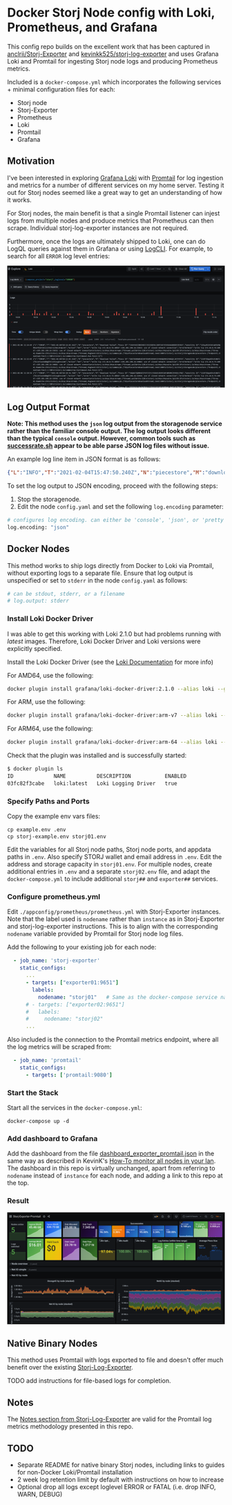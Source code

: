 # Docker Storj Node config with Loki, Prometheus, and Grafana

This config repo builds on the excellent work that has been captured in [anclrii/Storj-Exporter](https://github.com/anclrii/Storj-Exporter) and [kevinkk525/storj-log-exporter](https://github.com/kevinkk525/storj-log-exporter) and uses Grafana Loki and Promtail for ingesting Storj node logs and producing Prometheus metrics.

Included is a `docker-compose.yml` which incorporates the following services + minimal configuration files for each:

- Storj node
- Storj-Exporter
- Prometheus
- Loki
- Promtail
- Grafana

## Motivation

I've been interested in exploring [Grafana Loki](https://grafana.com/oss/loki/) with [Promtail](https://grafana.com/docs/loki/latest/clients/promtail/) for log ingestion and metrics for a number of different services on my home server. Testing it out for Storj nodes seemed like a great way to get an understanding of how it works.

For Storj nodes, the main benefit is that a single Promtail listener can injest logs from multiple nodes and produce metrics that Prometheus can then scrape. Individual storj-log-exporter instances are not required.

Furthermore, once the logs are ultimately shipped to Loki, one can do LogQL queries against them in Grafana or using [LogCLI](https://grafana.com/docs/loki/latest/getting-started/logcli/). For example, to search for all `ERROR` log level entries:

![LogQL](logQL.PNG)

## Log Output Format

**Note: This method uses the `json` log output from the storagenode service rather than the familiar console output. The log output looks different than the typical `console` output. However, common tools such as [successrate.sh](https://github.com/ReneSmeekes/storj_success_rate) appear to be able parse JSON log files without issue.**

An example log line item in JSON format is as follows:

```json
{"L":"INFO","T":"2021-02-04T15:47:50.240Z","N":"piecestore","M":"download started","Piece ID":"H5MHLOAWQBOZKVABCF5SXROFFON2HSKZNSMFJSICIRDEFNRKZVBA","Satellite ID":"1wFTAgs9DP5RSnCqKV1eLf6N9wtk4EAtmN5DpSxcs8EjT69tGE","Action":"GET"}
```

To set the log output to JSON encoding, proceed with the following steps:
1. Stop the storagenode.
2. Edit the node `config.yaml` and set the following `log.encoding` parameter:

```bash
# configures log encoding. can either be 'console', 'json', or 'pretty'.
log.encoding: "json"
```

## Docker Nodes

This method works to ship logs directly from Docker to Loki via Promtail, without exporting logs to a separate file. Ensure that log output is unspecified or set to `stderr` in the node `config.yaml` as follows:

```bash
# can be stdout, stderr, or a filename
# log.output: stderr
```

### Install Loki Docker Driver
I was able to get this working with Loki 2.1.0 but had problems running with *latest* images. Therefore, Loki Docker Driver and Loki versions were explicitly specified.

Install the Loki Docker Driver (see the [Loki Documentation](https://grafana.com/docs/loki/latest/clients/docker-driver/) for more info)

For AMD64, use the following:

```bash
docker plugin install grafana/loki-docker-driver:2.1.0 --alias loki --grant-all-permissions
```

For ARM, use the following:

```bash
docker plugin install grafana/loki-docker-driver:arm-v7 --alias loki --grant-all-permissions
```

For ARM64, use the following:

```bash
docker plugin install grafana/loki-docker-driver:arm-64 --alias loki --grant-all-permissions
```

Check that the plugin was installed and is successfully started:
```bash
$ docker plugin ls
ID             NAME          DESCRIPTION           ENABLED
03fc82f3cabe   loki:latest   Loki Logging Driver   true
```

### Specify Paths and Ports

Copy the example env vars files:

```shell
cp example.env .env
cp storj-example.env storj01.env
```

Edit the variables for all Storj node paths, Storj node ports, and appdata paths in `.env`. Also specify STORJ wallet and email address in `.env`. Edit the address and storage capacity in `storj01.env`. For multiple nodes, create additional entries in `.env` and a separate `storj02.env` file, and adapt the `docker-compose.yml` to include additional `storj##` and `exporter##` services.

### Configure prometheus.yml

Edit `./appconfig/prometheus/prometheus.yml` with Storj-Exporter instances. Note that the label used is `nodename` rather than `instance` as in Storj-Exporter and storj-log-exporter instructions. This is to align with the corresponding `nodename` variable provided by Promtail for Storj node log files.

Add the following to your existing job for each node:
```yaml
  - job_name: 'storj-exporter'
    static_configs:
      ...
      - targets: ["exporter01:9651"]
        labels:
          nodename: "storj01"   # Same as the docker-compose service name
      # - targets: ["exporter02:9651"]
      #   labels:
      #     nodename: "storj02"
      ...
```

Also included is the connection to the Promtail metrics endpoint, where all the log metrics will be scraped from:

```yaml
  - job_name: 'promtail'
    static_configs:
      - targets: ['promtail:9080']
```

### Start the Stack

Start all the services in the `docker-compose.yml`:

```shell
docker-compose up -d
```

### Add dashboard to Grafana

Add the dashboard from the file [dashboard_exporter_promtail.json](./dashboard_exporter_promtail.json) in the same way as described in KevinK's [How-To monitor all nodes in your lan](https://forum.storj.io/t/how-to-monitor-all-nodes-in-your-lan-using-prometheus-grafana-linux-using-docker). The dashboard in this repo is virtually unchanged, apart from referring to `nodename` instead of `instance` for each node, and adding a link to this repo at the top.

### Result

![Dashboard](./dashboard.PNG)

## Native Binary Nodes

This method uses Promtail with logs exported to file and doesn't offer much benefit over the existing [Storj-Log-Exporter](https://github.com/kevinkk525/storj-log-exporter). 

TODO add instructions for file-based logs for completion.

## Notes

The [Notes section from Storj-Log-Exporter](https://github.com/kevinkk525/storj-log-exporter#notes) are valid for the Promtail log metrics methodology presented in this repo.

## TODO

- Separate README for native binary Storj nodes, including links to guides for non-Docker Loki/Promtail installation
- 2 week log retention limit by default with instructions on how to increase
- Optional drop all logs except loglevel ERROR or FATAL (i.e. drop INFO, WARN, DEBUG)